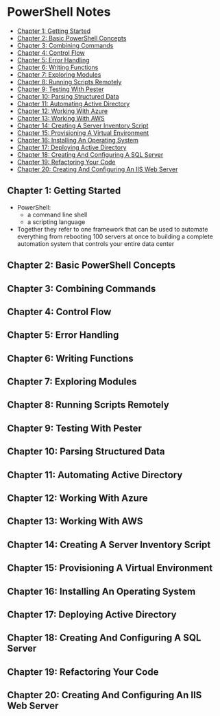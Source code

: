 # PowerShell Notes

<!-- TOC -->
- [Chapter 1: Getting Started](#chapter-1-getting-started)
- [Chapter 2: Basic PowerShell Concepts](#chapter-2-basic-powershell-concepts)
- [Chapter 3: Combining Commands](#chapter-3-combining-commands)
- [Chapter 4: Control Flow](#chapter-4-control-flow)
- [Chapter 5: Error Handling](#chapter-5-error-handling)
- [Chapter 6: Writing Functions](#chapter-6-writing-functions)
- [Chapter 7: Exploring Modules](#chapter-7-exploring-modules)
- [Chapter 8: Running Scripts Remotely](#chapter-8-running-scripts-remotely)
- [Chapter 9: Testing With Pester](#chapter-9-testing-with-pester)
- [Chapter 10: Parsing Structured Data](#chapter-10-parsing-structured-data)
- [Chapter 11: Automating Active Directory](#chapter-11-automating-active-directory)
- [Chapter 12: Working With Azure](#chapter-12-working-with-azure)
- [Chapter 13: Working With AWS](#chapter-13-working-with-aws)
- [Chapter 14: Creating A Server Inventory Script](#chapter-14-creating-a-server-inventory-script)
- [Chapter 15: Provisioning A Virtual Environment](#chapter-15-provisioning-a-virtual-environment)
- [Chapter 16: Installing An Operating System](#chapter-16-installing-an-operating-system)
- [Chapter 17: Deploying Active Directory](#chapter-17-deploying-active-directory)
- [Chapter 18: Creating And Configuring A SQL Server](#chapter-18-creating-and-configuring-a-sql-server)
- [Chapter 19: Refactoring Your Code](#chapter-19-refactoring-your-code)
- [Chapter 20: Creating And Configuring An IIS Web Server](#chapter-20-creating-and-configuring-an-iis-web-server)
<!-- /TOC -->

## Chapter 1: Getting Started

- PowerShell:
  - a command line shell
  - a scripting language
- Together they refer to one framework that can be used to automate everything from rebooting 100 servers at once to building a complete automation system that controls your entire data center

## Chapter 2: Basic PowerShell Concepts

## Chapter 3: Combining Commands

## Chapter 4: Control Flow

## Chapter 5: Error Handling

## Chapter 6: Writing Functions

## Chapter 7: Exploring Modules

## Chapter 8: Running Scripts Remotely

## Chapter 9: Testing With Pester

## Chapter 10: Parsing Structured Data

## Chapter 11: Automating Active Directory

## Chapter 12: Working With Azure

## Chapter 13: Working With AWS

## Chapter 14: Creating A Server Inventory Script

## Chapter 15: Provisioning A Virtual Environment

## Chapter 16: Installing An Operating System

## Chapter 17: Deploying Active Directory

## Chapter 18: Creating And Configuring A SQL Server

## Chapter 19: Refactoring Your Code

## Chapter 20: Creating And Configuring An IIS Web Server
